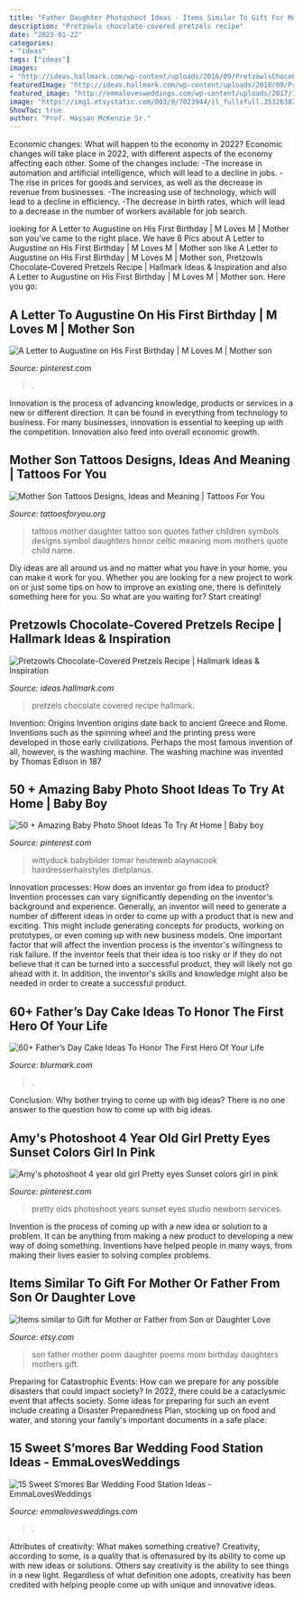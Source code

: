 ```yaml
---
title: "Father Daughter Photoshoot Ideas - Items Similar To Gift For Mother Or Father From Son Or Daughter Love"
description: "Pretzowls chocolate-covered pretzels recipe"
date: "2023-01-22"
categories:
- "ideas"
tags: ["ideas"]
images:
- "http://ideas.hallmark.com/wp-content/uploads/2016/09/PretzowlsChoco600x600-1.jpg"
featuredImage: "http://ideas.hallmark.com/wp-content/uploads/2016/09/PretzowlsChoco600x600-1.jpg"
featured_image: "http://emmalovesweddings.com/wp-content/uploads/2017/12/rustic-wedding-S’mores-Bar-ideas.jpg"
image: "https://img1.etsystatic.com/003/0/7023944/il_fullxfull.353263825_ktqv.jpg"
ShowToc: true
author: "Prof. Hassan McKenzie Sr."
---
```



Economic changes: What will happen to the economy in 2022?
Economic changes will take place in 2022, with different aspects of the economy affecting each other. Some of the changes include: 
-The increase in automation and artificial intelligence, which will lead to a decline in jobs. 
-The rise in prices for goods and services, as well as the decrease in revenue from businesses. 
-The increasing use of technology, which will lead to a decline in efficiency. 
-The decrease in birth rates, which will lead to a decrease in the number of workers available for job search.

	

		
looking for A Letter to Augustine on His First Birthday | M Loves M | Mother son you've came to the right place. We have 8 Pics about A Letter to Augustine on His First Birthday | M Loves M | Mother son like A Letter to Augustine on His First Birthday | M Loves M | Mother son, Pretzowls Chocolate-Covered Pretzels Recipe | Hallmark Ideas &amp; Inspiration and also A Letter to Augustine on His First Birthday | M Loves M | Mother son. Here you go:
		
    
## A Letter To Augustine On His First Birthday | M Loves M | Mother Son

<img loading=lazy src="https://i.pinimg.com/736x/03/f5/d1/03f5d1d11a771e6b004914a1e73d7e2b.jpg" onerror="this.onerror=null;this.src='https://tse4.mm.bing.net/th?id=OIP.KbwW16r1h_8Hg2uJvRQCcAHaLH&amp;pid=15.1';" alt="A Letter to Augustine on His First Birthday | M Loves M | Mother son">

_Source: pinterest.com_

>. 

	

Innovation is the process of advancing knowledge, products or services in a new or different direction. It can be found in everything from technology to business. For many businesses, innovation is essential to keeping up with the competition. Innovation also feed into overall economic growth.

    
## Mother Son Tattoos Designs, Ideas And Meaning | Tattoos For You

<img loading=lazy src="https://www.tattoosforyou.org/wp-content/uploads/2016/05/Mother-Son-Tattoos.jpg" onerror="this.onerror=null;this.src='https://tse2.mm.bing.net/th?id=OIP.9vg29bFi4zv6zsiXL29tFQHaJ4&amp;pid=15.1';" alt="Mother Son Tattoos Designs, Ideas and Meaning | Tattoos For You">

_Source: tattoosforyou.org_

>tattoos mother daughter tattoo son quotes father children symbols designs symbol daughters honor celtic meaning mom mothers quote child name. 

	

Diy ideas are all around us and no matter what you have in your home, you can make it work for you. Whether you are looking for a new project to work on or just some tips on how to improve an existing one, there is definitely something here for you. So what are you waiting for? Start creating!

    
## Pretzowls Chocolate-Covered Pretzels Recipe | Hallmark Ideas &amp; Inspiration

<img loading=lazy src="http://ideas.hallmark.com/wp-content/uploads/2016/09/PretzowlsChoco600x600-1.jpg" onerror="this.onerror=null;this.src='https://tse4.mm.bing.net/th?id=OIP.uTjnYvJslHKDW1eqplOKQgHaHa&amp;pid=15.1';" alt="Pretzowls Chocolate-Covered Pretzels Recipe | Hallmark Ideas &amp; Inspiration">

_Source: ideas.hallmark.com_

>pretzels chocolate covered recipe hallmark. 

	

Invention: Origins
Invention origins date back to ancient Greece and Rome. Inventions such as the spinning wheel and the printing press were developed in those early civilizations. Perhaps the most famous invention of all, however, is the washing machine. The washing machine was invented by Thomas Edison in 187
    
## 50 + Amazing Baby Photo Shoot Ideas To Try At Home | Baby Boy

<img loading=lazy src="https://i.pinimg.com/736x/62/43/de/6243de31e801cee4cfe834b5828b9c76.jpg" onerror="this.onerror=null;this.src='https://tse1.mm.bing.net/th?id=OIP.gwbHFrwQ6XgqOns5zv1YkgHaJ4&amp;pid=15.1';" alt="50 + Amazing Baby Photo Shoot Ideas To Try At Home | Baby boy">

_Source: pinterest.com_

>wittyduck babybilder tomar heuteweb alaynacook hairdresserhairstyles dietplanus. 

	

Innovation processes: How does an inventor go from idea to product?
Invention processes can vary significantly depending on the inventor's background and experience. Generally, an inventor will need to generate a number of different ideas in order to come up with a product that is new and exciting. This might include generating concepts for products, working on prototypes, or even coming up with new business models.
One important factor that will affect the invention process is the inventor's willingness to risk failure. If the inventor feels that their idea is too risky or if they do not believe that it can be turned into a successful product, they will likely not go ahead with it. In addition, the inventor's skills and knowledge might also be needed in order to create a successful product.

    
## 60+ Father’s Day Cake Ideas To Honor The First Hero Of Your Life

<img loading=lazy src="https://www.blurmark.com/wp-content/uploads/2017/05/Awesome-Cake-Idea.jpg" onerror="this.onerror=null;this.src='https://tse1.mm.bing.net/th?id=OIP.XKmEqGihg-tnqt3b0wJfbQHaJ4&amp;pid=15.1';" alt="60+ Father’s Day Cake Ideas To Honor The First Hero Of Your Life">

_Source: blurmark.com_

>. 

	

Conclusion: Why bother trying to come up with big ideas?
There is no one answer to the question how to come up with big ideas.

    
## Amy&#039;s Photoshoot 4 Year Old Girl Pretty Eyes Sunset Colors Girl In Pink

<img loading=lazy src="https://i.pinimg.com/736x/a0/36/fe/a036fe8f078010c81a73f447570a8cba---year-old-girl--year-olds.jpg" onerror="this.onerror=null;this.src='https://tse1.mm.bing.net/th?id=OIP.mkuJO78n8hac5mtBNKkLRQHaLI&amp;pid=15.1';" alt="Amy&#039;s photoshoot 4 year old girl Pretty eyes Sunset colors girl in pink">

_Source: pinterest.com_

>pretty olds photoshoot years sunset eyes studio newborn services. 

	

Invention is the process of coming up with a new idea or solution to a problem. It can be anything from making a new product to developing a new way of doing something. Inventions have helped people in many ways, from making their lives easier to solving complex problems.

    
## Items Similar To Gift For Mother Or Father From Son Or Daughter Love

<img loading=lazy src="https://img1.etsystatic.com/003/0/7023944/il_fullxfull.353263825_ktqv.jpg" onerror="this.onerror=null;this.src='https://tse1.mm.bing.net/th?id=OIP.gUN9VZjB1_9D_TV7n6Nd3wHaF7&amp;pid=15.1';" alt="Items similar to Gift for Mother or Father from Son or Daughter Love">

_Source: etsy.com_

>son father mother poem daughter poems mom birthday daughters mothers gift. 

	

Preparing for Catastrophic Events: How can we prepare for any possible disasters that could impact society?
In 2022, there could be a cataclysmic event that affects society. Some ideas for preparing for such an event include creating a Disaster Preparedness Plan, stocking up on food and water, and storing your family's important documents in a safe place.

    
## 15 Sweet S’mores Bar Wedding Food Station Ideas - EmmaLovesWeddings

<img loading=lazy src="http://emmalovesweddings.com/wp-content/uploads/2017/12/rustic-wedding-S’mores-Bar-ideas.jpg" onerror="this.onerror=null;this.src='https://tse1.mm.bing.net/th?id=OIP.uNKwn7dPP11fObhjxAXULwHaLH&amp;pid=15.1';" alt="15 Sweet S’mores Bar Wedding Food Station Ideas - EmmaLovesWeddings">

_Source: emmalovesweddings.com_

>. 

	

Attributes of creativity: What makes something creative?
Creativity, according to some, is a quality that is oftenasured by its ability to come up with new ideas or solutions. Others say creativity is the ability to see things in a new light. Regardless of what definition one adopts, creativity has been credited with helping people come up with unique and innovative ideas.

